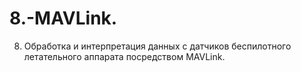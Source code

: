 # 8.-MAVLink.
8. Обработка и интерпретация данных с датчиков беспилотного летательного аппарата посредством MAVLink.
